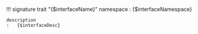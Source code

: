 !!! signature trait "{$interfaceName}"
    namespace
    :   {$interfaceNamespace}

    description
    :   {$interfaceDesc}
